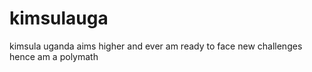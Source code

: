 # kimsulauga
kimsula uganda aims higher and ever am ready to face new challenges hence am a polymath
